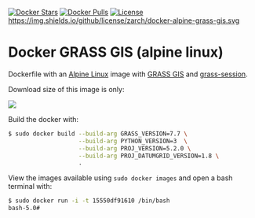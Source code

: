 [![Docker Stars](https://img.shields.io/docker/stars/zarch/alpine-grass-gis.svg?style=flat-square)](https://hub.docker.com/r/zarch/alpine-grass-gis/)
[![Docker Pulls](https://img.shields.io/docker/pulls/zarch/alpine-grass-gis.svg?style=flat-square)](https://hub.docker.com/r/zarch/alpine-grass-gis/)
[![License](https://img.shields.io/github/license/zarch/docker-alpine-grass-gis.svg?style=flat-square)](https://www.apache.org/licenses/LICENSE-2.0)
	https://img.shields.io/github/license/zarch/docker-alpine-grass-gis.svg


# Docker GRASS GIS (alpine linux)

Dockerfile with an [Alpine Linux](https://www.alpinelinux.org/) image with [GRASS GIS](https://grass.osgeo.org/) and [grass-session](https://github.com/zarch/grass-session/).

Download size of this image is only:

[![](https://images.microbadger.com/badges/image/zarch/alpine-grass-gis.svg)](https://microbadger.com/images/zarch/alpine-grass-gis "Get your own image badge on microbadger.com")



Build the docker with:

```bash
$ sudo docker build --build-arg GRASS_VERSION=7.7 \
                    --build-arg PYTHON_VERSION=3  \
                    --build-arg PROJ_VERSION=5.2.0 \
                    --build-arg PROJ_DATUMGRID_VERSION=1.8 \
                    .
```

View the images available using `sudo docker images` and open a bash terminal with:

```bash
$ sudo docker run -i -t 15550df91610 /bin/bash
bash-5.0#
```
